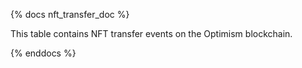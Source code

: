 {% docs nft_transfer_doc %}

This table contains NFT transfer events on the Optimism blockchain.

{% enddocs %}